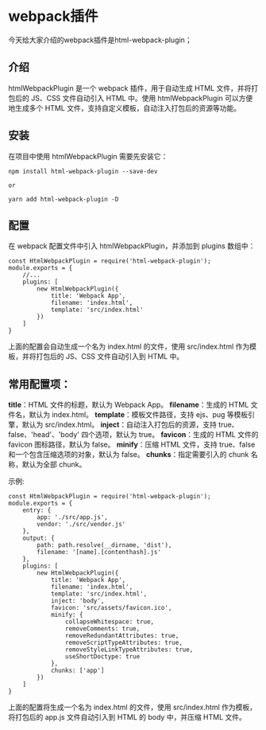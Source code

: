 # webpack插件

今天给大家介绍的webpack插件是html-webpack-plugin；

## 介绍

htmlWebpackPlugin 是一个 webpack 插件，用于自动生成 HTML 文件，并将打包后的 JS、CSS 文件自动引入 HTML 中。使用 htmlWebpackPlugin 可以方便地生成多个 HTML 文件，支持自定义模板，自动注入打包后的资源等功能。

## 安装

在项目中使用 htmlWebpackPlugin 需要先安装它：

```
npm install html-webpack-plugin --save-dev

or

yarn add html-webpack-plugin -D
```

## 配置

在 webpack 配置文件中引入 htmlWebpackPlugin，并添加到 plugins 数组中：

```
const HtmlWebpackPlugin = require('html-webpack-plugin');
module.exports = {
    //...
    plugins: [
        new HtmlWebpackPlugin({
            title: 'Webpack App',
            filename: 'index.html',
            template: 'src/index.html'
        })
    ]
}
```

上面的配置会自动生成一个名为 index.html 的文件，使用 src/index.html 作为模板，并将打包后的 JS、CSS 文件自动引入到 HTML 中。

## 常用配置项：

**title**：HTML 文件的标题，默认为 Webpack App。 **filename**：生成的 HTML 文件名，默认为 index.html。 **template**：模板文件路径，支持 ejs、pug 等模板引擎，默认为 src/index.html。 **inject**：自动注入打包后的资源，支持 true、false、'head'、'body' 四个选项，默认为 true。 **favicon**：生成的 HTML 文件的 favicon 图标路径，默认为 false。 **minify**：压缩 HTML 文件，支持 true、false 和一个包含压缩选项的对象，默认为 false。 **chunks**：指定需要引入的 chunk 名称，默认为全部 chunk。

示例:

```
const HtmlWebpackPlugin = require('html-webpack-plugin');
module.exports = {
    entry: {
        app: './src/app.js',
        vendor: './src/vendor.js'
    },
    output: {
        path: path.resolve(__dirname, 'dist'),
        filename: '[name].[contenthash].js'
    },
    plugins: [
        new HtmlWebpackPlugin({
            title: 'Webpack App',
            filename: 'index.html',
            template: 'src/index.html',
            inject: 'body',
            favicon: 'src/assets/favicon.ico',
            minify: {
                collapseWhitespace: true,
                removeComments: true,
                removeRedundantAttributes: true,
                removeScriptTypeAttributes: true,
                removeStyleLinkTypeAttributes: true,
                useShortDoctype: true
            },
            chunks: ['app']
        })
    ]
}
```

上面的配置将生成一个名为 index.html 的文件，使用 src/index.html 作为模板，将打包后的 app.js 文件自动引入到 HTML 的 body 中，并压缩 HTML 文件。